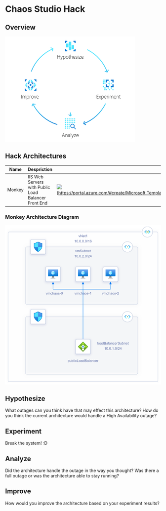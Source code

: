 # Chaos Studio Hack

## Overview

![](framework.png)

## Hack Architectures

| Name     | Despriction                                          | Deploy                                                        |
| -------- | -----------------------------------------------------| --------------                                                |
| Monkey   | IIS Web Servers with Public Load Balancer Front End  | <img src="https://aka.ms/deploytoazurebutton"/>(https://portal.azure.com/#create/Microsoft.Template/uri/https%3A%2F%2Fraw.githubusercontent.com%2Fnicolalgallacher%2FChaosStudioHack%2Fmain%2Fmain.bicep%3Ftoken%3DGHSAT0AAAAAABYHQFMTBRKEZWRHAS4CY4FIYY3KA2A)               |

### Monkey Architecture Diagram
 <img src="monkeyDiagram.png" width="700">
 
## Hypothesize
What outages can you think have that may effect this architecture? 
How do you think the current architecture would handle a High Availability outage?
## Experiment  
Break the system! :D 
## Analyze
Did the architecture handle the outage in the way you thought? 
Was there a full outage or was the architecture able to stay running? 
## Improve 
How would you improve the architecture based on your experiment results? 

